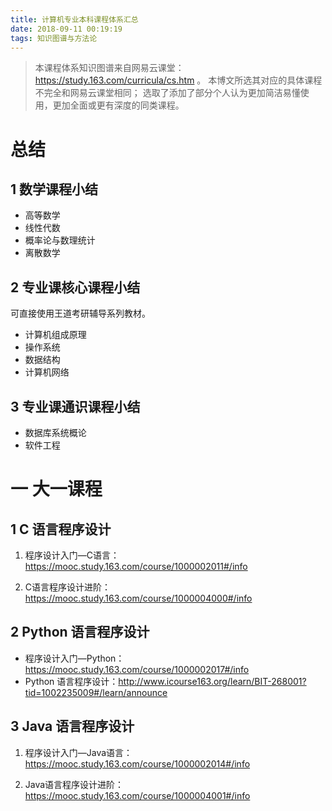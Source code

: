 ```yaml
---
title: 计算机专业本科课程体系汇总
date: 2018-09-11 00:19:19
tags: 知识图谱与方法论
---
```

> 本课程体系知识图谱来自网易云课堂：https://study.163.com/curricula/cs.htm 。
本博文所选其对应的具体课程不完全和网易云课堂相同；
选取了添加了部分个人认为更加简洁易懂使用，更加全面或更有深度的同类课程。

# 总结
## 1 数学课程小结
- 高等数学
- 线性代数
- 概率论与数理统计
- 离散数学

## 2 专业课核心课程小结
可直接使用王道考研辅导系列教材。
- 计算机组成原理
- 操作系统
- 数据结构
- 计算机网络

## 3 专业课通识课程小结
- 数据库系统概论
- 软件工程

# 一 大一课程
## 1 C 语言程序设计
1. 程序设计入门—C语言：https://mooc.study.163.com/course/1000002011#/info

2. C语言程序设计进阶：https://mooc.study.163.com/course/1000004000#/info

## 2 Python 语言程序设计
- 程序设计入门—Python：https://mooc.study.163.com/course/1000002017#/info
- Python 语言程序设计：http://www.icourse163.org/learn/BIT-268001?tid=1002235009#/learn/announce

## 3 Java 语言程序设计
1. 程序设计入门—Java语言：https://mooc.study.163.com/course/1000002014#/info

2. Java语言程序设计进阶：https://mooc.study.163.com/course/1000004001#/info

